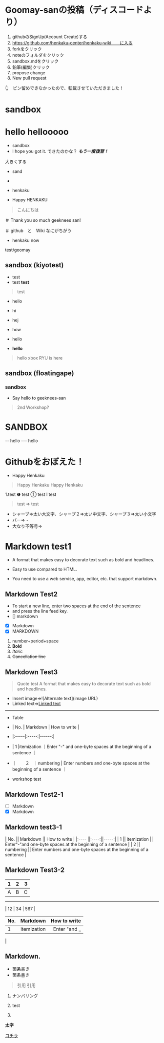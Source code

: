 # Goomay-sanの投稿（ディスコードより）
1. githubのSignUp(Account Create)する
2. https://github.com/henkaku-center/henkaku-wiki　　に入る
3. forkをクリック
4. noteのフォルダをクリック
5. sandbox.mdをクリック
6. 鉛筆(編集)クリック
7. propose change
8. New pull request

👆　ピン留めできなかったので、転載させていただきました！





# sandbox
# hello hellooooo
- sandbox
- I hope you got it.
できたのかな？
***もう一度復習！***

大きくする

- sand
- 

- henkaku

- Happy HENKAKU

> こんにちは

＃ Thank you so much geeknees san!

＃ github　と　Wiki なにがちがう

- henkaku now

test/goomay

## sandbox (kiyotest)

- test
- test
**test**
> test
- hello
- hi
- hej
- how

- hello
- **hello**
> hello
xbox
RYU is here

## sandbox (floatingape)
### sandbox
- Say hello to geeknees-san
> 2nd Workshop?
# SANDBOX
-- hello
--- hello
# Githubをおぼえた！

- Happy Henkaku
> Happy Henkaku
Happy Henkaku

1.test
❶ test
① test
Ⅰ test
> test
=> test
- シャープ=>太い大文字、シャープ２=>太い中文字、シャープ３=>太い小文字
- バー=>・
- 大なり不等号=>

# Markdown test1
- A format that makes easy to decorate text such as bold and headlines.
* Easy to use compared to HTML.
+ You need to use a web servise, app, editor, etc. that support markdown.
## Markdown Test2
- To start a new line, enter two spaces at the end of the sentence  
- and press the line feed key.
- [] markdown
- [X] Markdown
- [x] MARKDOWN
1. number+period+space
2. **Bold**
3. *Itaric*
4. ~~Cancellation line~~
## Markdown Test3
> Quote test
> A format that makes easy to decorate text such as bold and headlines.
- Insert image=>![Alternate text](image URL)
- Linked text=>[Linked text](URL)
*****
- Table  
- | No.  | Markdown  |  How to write |  
- |:-----|:-----:|------:|
- |  1   |itemization ｜Enter "-" and one-byte spaces at the beginning of a sentence ｜
- ｜　　２　｜numbering | Enter numbers and one-byte spaces at the beginning of a sentence ｜

- workshop test

## Markdown Test2-1
- [ ] Markdown
- [x] Markdown
## Markdown test3-1
|  No.  || Markdown || How to write |
|:---- ||:----:||-----:|
|  1  || itemization   || Enter"-"and one-byte spaces at the beginning of a sentence |
|   2 || numbering  || Enter numbers and one-byte spaces at the beginning of a sentence |
## Markdown Test3-2
|  1    |   2   |   3   |
| :---- | :---: | ----: |
|   A   | B     | C     |
---
|  12   | 34    |  567  |

|  No.         |  Markdown    | How to write |
|:-------------|:------------:|-------------:|
|     1        | itemization  |Enter "and _  |
|

## Markdown. 
- 箇条書き
- 箇条書き
> 引用
> 引用


1. ナンバリング

2. test
3. 


**太字**


[コチラ](https://wiki.community.henkaku.org/ja/notes/on_boarding_mobile)
